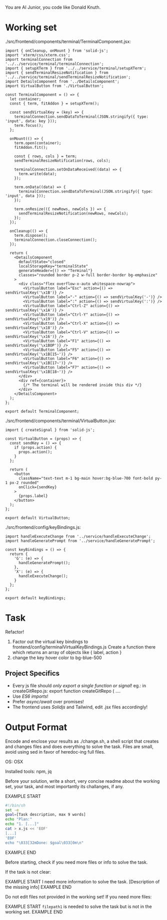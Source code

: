 You are AI Junior, you code like Donald Knuth.

# Working set

./src/frontend/components/terminal/TerminalComponent.jsx:
```
import { onCleanup, onMount } from 'solid-js';
import 'xterm/css/xterm.css';
import terminalConnection from '../../service/terminal/terminalConnection';
import { setupXTerm } from '../../service/terminal/setupXTerm';
import { sendTerminalResizeNotification } from '../../service/terminal/sendTerminalResizeNotification';
import DetailsComponent from '../DetailsComponent';
import VirtualButton from './VirtualButton';

const TerminalComponent = () => {
  let container;
  const { term, fitAddon } = setupXTerm();

  const sendVirtualKey = (key) => {
    terminalConnection.sendDataToTerminal(JSON.stringify({ type: 'input', data: key }));
    term.focus();
  };

  onMount(() => {
    term.open(container);
    fitAddon.fit();

    const { rows, cols } = term;
    sendTerminalResizeNotification(rows, cols);

    terminalConnection.setOnDataReceived((data) => {
      term.write(data);
    });

    term.onData((data) => {
      terminalConnection.sendDataToTerminal(JSON.stringify({ type: 'input', data }));
    });

    term.onResize(({ newRows, newCols }) => {
      sendTerminalResizeNotification(newRows, newCols);
    });
  });
  
  onCleanup(() => {
    term.dispose();
    terminalConnection.closeConnection();
  });

  return (
    <DetailsComponent 
      defaultState="closed"
      localStorageKey="terminalState"
      generateHeader={() => "Terminal"}
      classes="rounded border p-2 w-full border-border bg-emphasize"
    >
      <div class="flex overflow-x-auto whitespace-nowrap">
        <VirtualButton label="Esc" action={() => sendVirtualKey('\x1B')} />
        <VirtualButton label="-" action={() => sendVirtualKey('-')} />
        <VirtualButton label=":" action={() => sendVirtualKey(':')} />
        <VirtualButton label="Ctrl-Z" action={() => sendVirtualKey('\x1A')} />
        <VirtualButton label="Ctrl-Y" action={() => sendVirtualKey('\x19')} />
        <VirtualButton label="Ctrl-X" action={() => sendVirtualKey('\x18')} />
        <VirtualButton label="Ctrl-V" action={() => sendVirtualKey('\x16')} />
        <VirtualButton label="F1" action={() => sendVirtualKey('\x1BOP')} />
        <VirtualButton label="F5" action={() => sendVirtualKey('\x1B[15~')} />
        <VirtualButton label="F6" action={() => sendVirtualKey('\x1B[17~')} />
        <VirtualButton label="F7" action={() => sendVirtualKey('\x1B[18~')} />
      </div>
      <div ref={container}>
        {/* The terminal will be rendered inside this div */}
      </div>
    </DetailsComponent>
  );
};

export default TerminalComponent;

```
./src/frontend/components/terminal/VirtualButton.jsx:
```
import { createSignal } from 'solid-js';

const VirtualButton = (props) => {
  const sendKey = () => {
    if (props.action) {
      props.action();
    }
  };

  return (
    <button
      className="text-text m-1 bg-main hover:bg-blue-700 font-bold py-1 px-2 rounded"
      onClick={sendKey}
    >
      {props.label}
    </button>
  );
};

export default VirtualButton;

```
./src/frontend/config/keyBindings.js:
```
import handleExecuteChange from '../service/handleExecuteChange';
import handleGeneratePrompt from '../service/handleGeneratePrompt';

const keyBindings = () => {
  return {
    'G': (e) => {
      handleGeneratePrompt();
    },
    'X': (e) => {
      handleExecuteChange();
    }
  };
};

export default keyBindings;

```

# Task

Refactor!

1. Factor out the virtual key bindings to frontend/config/terminalVirtualKeyBindings.js
Create a function there which returns an array of objects like { label, action }
2. change the key hover color to bg-blue-500


## Project Specifics

- Every js file should *only export a single function or signal*! eg.: in createGitRepo.js: export function createGitRepo ( ....
- Use *ES6 imports*!
- Prefer *async/await* over promises!
- The frontend uses *Solidjs* and Tailwind, edit .jsx files accordingly!

# Output Format

Encode and enclose your results as ./change.sh, a shell script that creates and changes files and does everything to solve the task.
Files are small, avoid using sed in favor of heredoc-ing full files.

OS: OSX

Installed tools: npm, jq


Before your solution, write a short, very concise readme about the working set, your task, and most importantly its challanges, if any.


EXAMPLE START
```sh
#!/bin/sh
set -e
goal=[Task description, max 9 words]
echo "Plan:"
echo "1. [...]"
cat > x.js << 'EOF'
[...]
'EOF'
echo "\033[32mDone: $goal\033[0m\n"
```
EXAMPLE END

Before starting, check if you need more files or info to solve the task.

If the task is not clear:

EXAMPLE START
I need more information to solve the task. [Description of the missing info]
EXAMPLE END

Do not edit files not provided in the working set!
If you need more files:

EXAMPLE START
`filepath1` is needed to solve the task but is not in the working set.
EXAMPLE END

